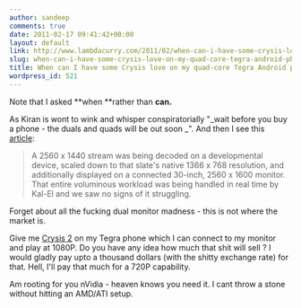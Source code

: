 ```yaml
---
author: sandeep
comments: true
date: 2011-02-17 09:41:42+00:00
layout: default
link: http://www.lambdacurry.com/2011/02/when-can-i-have-some-crysis-love-on-my-quad-core-tegra-android-phone/
slug: when-can-i-have-some-crysis-love-on-my-quad-core-tegra-android-phone
title: When can I have some Crysis love on my quad-core Tegra Android phone ?
wordpress_id: 521
---
```


Note that I asked **when **rather than **can.**

As Kiran is wont to wink and whisper conspiratorially "_wait before you buy a phone - the duals and quads will be out soon _". And then I see this [article](http://www.engadget.com/2011/02/15/nvidia-announces-quad-core-kal-el-soc-promises-it-in-tablets-by/):


<blockquote>A 2560 x 1440 stream was being decoded on a developmental device, scaled down to that slate's native 1366 x 768 resolution, and additionally displayed on a connected 30-inch, 2560 x 1600 monitor. That entire voluminous workload was being handled in real time by Kal-El and we saw no signs of it struggling.</blockquote>


Forget about all the fucking dual monitor madness - this is not where the market is.

Give me [Crysis 2](http://en.wikipedia.org/wiki/Crysis_2) on my Tegra phone which I can connect to my monitor and play at 1080P. Do you have any idea how much that shit will sell ? I would gladly pay upto a thousand dollars (with the shitty exchange rate) for that. Hell, I'll pay that much for a 720P capability.

Am rooting for you nVidia - heaven knows you need it. I cant throw a stone without hitting an AMD/ATI setup.
